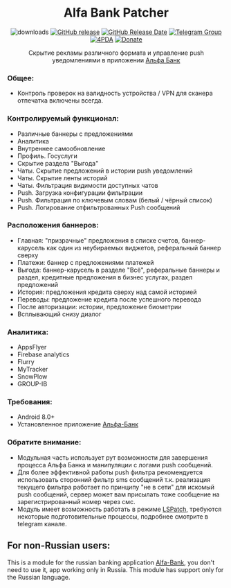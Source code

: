 <div align="center">
<h1>Alfa Bank Patcher</h1>

![downloads](https://img.shields.io/github/downloads/Xposed-Modules-Repo/ru.bluecat.alfabankpatcher/total)
[![GitHub release](https://img.shields.io/github/v/release/Xposed-Modules-Repo/ru.bluecat.alfabankpatcher)](https://github.com/Xposed-Modules-Repo/ru.bluecat.alfabankpatcher/releases)
[![GitHub Release Date](https://img.shields.io/github/release-date/Xposed-Modules-Repo/ru.bluecat.alfabankpatcher)](https://github.com/Xposed-Modules-Repo/ru.bluecat.alfabankpatcher/releases)
[![Telegram Group](https://img.shields.io/badge/Telegram-Group-blue.svg?logo=telegram)](https://t.me/lsposed_workshop)
[![4PDA](https://img.shields.io/badge/4PDA-Topic-blue)](https://4pda.to/forum/index.php?showtopic=603033&view=findpost&p=117766501)
[![Donate](https://img.shields.io/badge/Donate_Form-blue)](https://pay.cloudtips.ru/p/85f8cf00)

<p>Скрытие рекламы различного формата и управление push уведомлениями в приложении <a href="https://www.rustore.ru/catalog/app/ru.alfabank.mobile.android">Альфа Банк</a></p>
</div>

### Общее:
- Контроль проверок на валидность устройства / VPN для сканера отпечатка включены всегда.

### Контролируемый функционал:
- Различные баннеры с предложениями
- Аналитика
- Внутреннее самообновление
- Профиль. Госуслуги
- Скрытие раздела "Выгода"
- Чаты. Скрытие предложений в истории push уведомлений
- Чаты. Скрытие ленты историй
- Чаты. Фильтрация видимости доступных чатов
- Push. Загрузка конфигурации фильтрации
- Push. Фильтрация по ключевым словам (белый / чёрный список)
- Push. Логирование отфильтрованных Push сообщений

### Расположения баннеров:
- Главная: "призрачные" предложения в списке счетов, баннер-карусель как один из неубираемых виджетов, реферальный баннер сверху
- Платежи: баннер с предложениями платежей
- Выгода: баннер-карусель в разделе "Всё", реферальные баннеры и раздел, кредитные предложения в бизнес услугах, раздел предложений
- История: предложения кредита сверху над самой историей
- Переводы: предложение кредита после успешного перевода
- После авторизации: истории, предложение биометрии
- Всплывающий снизу диалог

### Аналитика:
- AppsFlyer
- Firebase analytics
- Flurry
- MyTracker
- SnowPlow
- GROUP-IB

### Требования:
- Android 8.0+
- Установленное приложение [Альфа-Банк](https://www.rustore.ru/catalog/app/ru.alfabank.mobile.android)

### Обратите внимание:
- Модульная часть использует рут возможности для завершения процесса Альфа Банка и манипуляции с логами push сообщений.
- Для более эффективной работы push фильтра рекомендуется использовать сторонний фильтр sms сообщений т.к. реализация текущего фильтра работает по принципу "не в сети" для искомый push сообщений, сервер может вам присылать тоже сообщение на зарегистрированный номер через смс.
- Модуль имеет возможность работать в режиме [LSPatch](https://github.com/JingMatrix/LSPatch), требуются некоторые подготовительные процессы, подробнее смотрите в telegram канале.

## For non-Russian users:
This is a module for the russian banking application [Alfa-Bank](https://www.rustore.ru/catalog/app/ru.alfabank.mobile.android), you don't need to use it, app working only in Russia. This module has support only for the Russian language.
